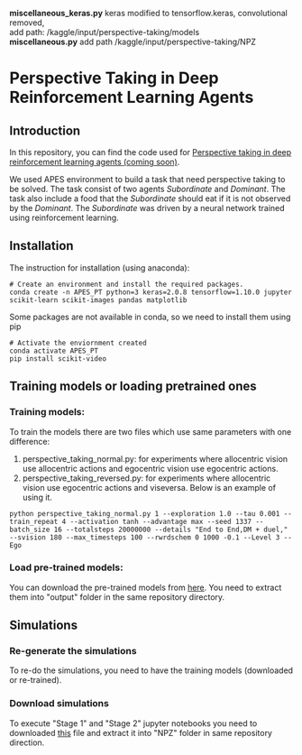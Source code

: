 **miscellaneous_keras.py** keras modified to tensorflow.keras, convolutional removed, <br />
                           add path: /kaggle/input/perspective-taking/models <br />
**miscellaneous.py** add path /kaggle/input/perspective-taking/NPZ
# Perspective Taking in Deep Reinforcement Learning Agents
## Introduction
In this repository, you can find the code used for [Perspective taking in deep reinforcement learning agents (coming soon)](https://arxiv.org/).

We used APES environment to build a task that need perspective taking to be solved. The task consist of two agents *Subordinate* and *Dominant*. The task also include a food that the *Subordinate* should eat if it is not observed by the *Dominant*. The *Subordinate* was driven by a neural network trained using reinforcement learning.
## Installation 
The instruction for installation (using anaconda):
```
# Create an environment and install the required packages.
conda create -n APES_PT python=3 keras=2.0.8 tensorflow=1.10.0 jupyter scikit-learn scikit-images pandas matplotlib 
```
Some packages are not available in conda, so we need to install them using pip
```
# Activate the enviornment created
conda activate APES_PT
pip install scikit-video
```
## Training models or loading pretrained ones
### Training models: 
To train the models there are two files which use same parameters with one difference:
1. perspective_taking_normal.py: for experiments where allocentric vision use allocentric actions and egocentric vision use egocentric actions. 
2. perspective_taking_reversed.py: for experiments where allocentric vision use egocentric actions and viseversa.
Below is an example of using it.
```
python perspective_taking_normal.py 1 --exploration 1.0 --tau 0.001 --train_repeat 4 --activation tanh --advantage max --seed 1337 --batch_size 16 --totalsteps 20000000 --details "End to End,DM + duel," --svision 180 --max_timesteps 100 --rwrdschem 0 1000 -0.1 --Level 3 --Ego
```
### Load pre-trained models:
You can download the pre-trained models from [here](https://drive.google.com/file/d/1yQqOxCPAhApKMj0nZT1BT03hluNy-zDz/view?usp=sharing). You need to extract them into "output" folder in the same repository directory.

## Simulations
### Re-generate the simulations
To re-do the simulations, you need to have the training models (downloaded or re-trained). 
### Download simulations
To execute "Stage 1" and "Stage 2" jupyter notebooks you need to downloaded  [this](https://drive.google.com/file/d/1c_UZAYQdGAnRIkH21zfsMktGPtpzRCUj/view?usp=sharing) file and extract it into "NPZ" folder in same repository direction. 
